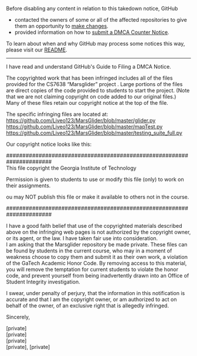Before disabling any content in relation to this takedown notice, GitHub
- contacted the owners of some or all of the affected repositories to give them an opportunity to [make changes](https://docs.github.com/en/github/site-policy/dmca-takedown-policy#a-how-does-this-actually-work).
- provided information on how to [submit a DMCA Counter Notice](https://docs.github.com/en/articles/guide-to-submitting-a-dmca-counter-notice).

To learn about when and why GitHub may process some notices this way, please visit our [README](https://github.com/github/dmca/blob/master/README.md#anatomy-of-a-takedown-notice).

---

I have read and understand GitHub's Guide to Filing a DMCA Notice.

The copyrighted work that has been infringed includes all of the files
provided for the CS7638 “Marsglider” project . Large portions of the
files are direct copies of the code provided to students to start the
project. (Note that we are not claiming copyright on code added to our
original files.) Many of these files retain our copyright notice at the
top of the file.

The specific infringing files are located at:  
https://github.com/Liveo123/MarsGlider/blob/master/glider.py  
https://github.com/Liveo123/MarsGlider/blob/master/mapTest.py  
https://github.com/Liveo123/MarsGlider/blob/master/testing_suite_full.py  

Our copyright notice looks like this:

######################################################################  
This file copyright the Georgia Institute of Technology

Permission is given to students to use or modify this file (only)
to work on their assignments.

ou may NOT publish this file or make it available to others not in
the course.

######################################################################

I have a good faith belief that use of the copyrighted materials
described above on the infringing web pages is not authorized by the
copyright owner, or its agent, or the law. I have taken fair use into
consideration.  
I am asking that the Marsglider repository be made private. These files
can be found by students in the current course, who may in a moment of
weakness choose to copy them and submit it as their own work, a
violation of the GaTech Academic Honor Code. By removing access to this
material, you will remove the temptation for current students to violate
the honor code, and prevent yourself from being inadvertently drawn into
an Office of Student Integrity investigation.

I swear, under penalty of perjury, that the information in this
notification is accurate and that I am the copyright owner, or am
authorized to act on behalf of the owner, of an exclusive right that is
allegedly infringed.

Sincerely,

[private]  
[private]  
[private]  
[private], [private]  
